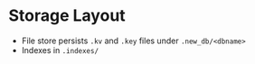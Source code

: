 # Storage Layout

- File store persists `.kv` and `.key` files under `.new_db/<dbname>`
- Indexes in `.indexes/`
